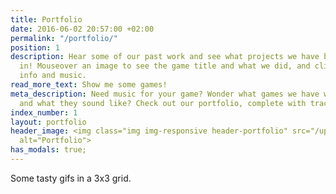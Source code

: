 ```yaml
---
title: Portfolio
date: 2016-06-02 20:57:00 +02:00
permalink: "/portfolio/"
position: 1
description: Hear some of our past work and see what projects we have been involved
  in! Mouseover an image to see the game title and what we did, and click for more
  info and music.
read_more_text: Show me some games!
meta_description: Need music for your game? Wonder what games we have written for,
  and what they sound like? Check out our portfolio, complete with tracks and videos!
index_number: 1
layout: portfolio
header_image: <img class="img img-responsive header-portfolio" src="/uploads/portfolio_header.png"
  alt="Portfolio">
has_modals: true;
---
```


Some tasty gifs in a 3x3 grid.
